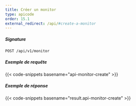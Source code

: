 ```yaml
---
title: Créer un monitor
type: apicode
order: 15.1
external_redirect: /api/#create-a-monitor
---
```


##### Signature
`POST /api/v1/monitor`
##### Exemple de requête
{{< code-snippets basename="api-monitor-create" >}}
##### Exemple de réponse
{{< code-snippets basename="result.api-monitor-create" >}}